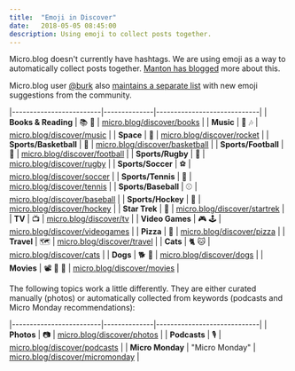 ```yaml
---
title:  "Emoji in Discover"
date:   2018-05-05 08:45:00
description: Using emoji to collect posts together.
---
```


Micro.blog doesn't currently have hashtags. We are using emoji as a way to automatically collect posts together. [Manton has blogged](https://www.manton.org/2018/01/books-on-micro-blog.html) more about this.

Micro.blog user [@burk](https://micro.blog/burk) also [maintains a separate list](https://burk.io/discover/) with new emoji suggestions from the community.

|-------------------------|--------------|-----------------------------|
| **Books & Reading**     | 📚 📖  | [micro.blog/discover/books](https://micro.blog/discover/books) |
| **Music**               | 🎵 🎶 | [micro.blog/discover/music](https://micro.blog/discover/music) |
| **Space**               | 🚀 | [micro.blog/discover/rocket](https://micro.blog/discover/rocket) |
| **Sports/Basketball**   | 🏀 | [micro.blog/discover/basketball](https://micro.blog/discover/basketball) |
| **Sports/Football**     | 🏈 | [micro.blog/discover/football](https://micro.blog/discover/football) |
| **Sports/Rugby**        | 🏉 | [micro.blog/discover/rugby](https://micro.blog/discover/rugby) |
| **Sports/Soccer**       | ⚽️ | [micro.blog/discover/soccer](https://micro.blog/discover/soccer) |
| **Sports/Tennis**       | 🎾 | [micro.blog/discover/tennis](https://micro.blog/discover/tennis) |
| **Sports/Baseball**       | ⚾️ | [micro.blog/discover/baseball](https://micro.blog/discover/baseball) |
| **Sports/Hockey**         | 🏒 | [micro.blog/discover/hockey](https://micro.blog/discover/hockey) |
| **Star Trek**           | 🖖 | [micro.blog/discover/startrek](https://micro.blog/discover/startrek) |
| **TV**                  | 📺 | [micro.blog/discover/tv](https://micro.blog/discover/tv) |
| **Video Games**         | 🎮 🕹 | [micro.blog/discover/videogames](https://micro.blog/discover/videogames) |
| **Pizza**         | 🍕 | [micro.blog/discover/pizza](https://micro.blog/discover/pizza) |
| **Travel**         | 🗺 | [micro.blog/discover/travel](https://micro.blog/discover/travel) |
| **Cats**         | 🐈 🐱 | [micro.blog/discover/cats](https://micro.blog/discover/cats) |
| **Dogs**         | 🐕 🐶 | [micro.blog/discover/dogs](https://micro.blog/discover/dogs) |
| **Movies**         | 📽 🍿 🎥 | [micro.blog/discover/movies](https://micro.blog/discover/movies) |

The following topics work a little differently. They are either curated manually (photos) or automatically collected from keywords (podcasts and Micro Monday recommendations):

|-------------------------|--------------|-----------------------------|
| **Photos**              | 📷 | [micro.blog/discover/photos](https://micro.blog/discover/photos) |
| **Podcasts**            | 🎙️ | [micro.blog/discover/podcasts](https://micro.blog/discover/podcasts) |
| **Micro Monday**        | "Micro Monday"    | [micro.blog/discover/micromonday](https://micro.blog/discover/micromonday) |
